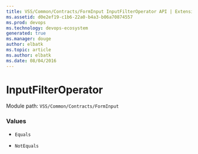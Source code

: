 ```yaml
---
title: VSS/Common/Contracts/FormInput InputFilterOperator API | Extensions for Visual Studio Team Services
ms.assetid: d0e2ef19-c1b6-22a0-b4a3-b06a70874557
ms.prod: devops
ms.technology: devops-ecosystem
generated: true
ms.manager: douge
author: elbatk
ms.topic: article
ms.author: elbatk
ms.date: 08/04/2016
---
```


# InputFilterOperator

Module path: `VSS/Common/Contracts/FormInput`

### Values

* `Equals` 

* `NotEquals` 

